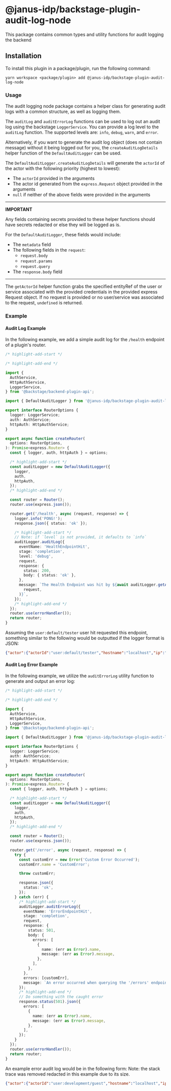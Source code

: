 # @janus-idp/backstage-plugin-audit-log-node

This package contains common types and utility functions for audit logging the backend

## Installation

To install this plugin in a package/plugin, run the following command:

```console
yarn workspace <package/plugin> add @janus-idp/backstage-plugin-audit-log-node
```

### Usage

The audit logging node package contains a helper class for generating audit logs with a common structure, as well as logging them.

The `auditLog` and `auditErrorLog` functions can be used to log out an audit log using the backstage `LoggerService`. You can provide a log level to the `auditLog` function. The supported levels are: `info`, `debug`, `warn`, and `error`.

Alternatively, if you want to generate the audit log object (does not contain message) without it being logged out for you, the `createAuditLogDetails` helper function of the `DefaultAuditLogger` can be used.

The `DefaultAuditLogger.createAuditLogDetails` will generate the `actorId` of the actor with the following priority (highest to lowest):

- The `actorId` provided in the arguments
- The actor id generated from the `express.Request` object provided in the arguments
- `null` if neither of the above fields were provided in the arguments

---

**IMPORTANT**

Any fields containing secrets provided to these helper functions should have secrets redacted or else they will be logged as is.

For the `DefaultAuditLogger`, these fields would include:

- The `metadata` field
- The following fields in the `request`:
  - `request.body`
  - `request.params`
  - `request.query`
- The `response.body` field

---

The `getActorId` helper function grabs the specified entityRef of the user or service associated with the provided credentials in the provided express Request object. If no request is provided or no user/service was associated to the request, `undefined` is returned.

### Example

#### Audit Log Example

In the following example, we add a simple audit log for the `/health` endpoint of a plugin's router.

```ts plugins/test/src/service/router.ts
/* highlight-add-start */

/* highlight-add-end */

import {
  AuthService,
  HttpAuthService,
  LoggerService,
} from '@backstage/backend-plugin-api';

import { DefaultAuditLogger } from '@janus-idp/backstage-plugin-audit-log-node';

export interface RouterOptions {
  logger: LoggerService;
  auth: AuthService;
  httpAuth: HttpAuthService;
}

export async function createRouter(
  options: RouterOptions,
): Promise<express.Router> {
  const { logger, auth, httpAuth } = options;

  /* highlight-add-start */
  const auditLogger = new DefaultAuditLogger({
    logger,
    auth,
    httpAuth,
  });
  /* highlight-add-end */

  const router = Router();
  router.use(express.json());

  router.get('/health', async (request, response) => {
    logger.info('PONG!');
    response.json({ status: 'ok' });

    /* highlight-add-start */
    // Note: if `level` is not provided, it defaults to `info`
    auditLogger.auditLog({
      eventName: 'HealthEndpointHit',
      stage: 'completion',
      level: 'debug',
      request,
      response: {
        status: 200,
        body: { status: 'ok' },
      },
      message: `The Health Endpoint was hit by ${await auditLogger.getActorId(
        request,
      )}`,
    });
    /* highlight-add-end */
  });
  router.use(errorHandler());
  return router;
}
```

Assuming the `user:default/tester` user hit requested this endpoint, something similar to the following would be outputted if the logger format is JSON:

```JSON
{"actor":{"actorId":"user:default/tester","hostname":"localhost","ip":"::1","userAgent":"Mozilla/5.0 (X11; Linux x86_64) AppleWebKit/537.36 (KHTML, like Gecko) Chrome/124.0.0.0 Safari/537.36"},"eventName":"HealthEndpointHit","isAuditLog":true,"level":"debug","message":"The Health Endpoint was hit by user:default/tester","meta":{},"plugin":"test","request":{"body": "","method":"GET","params":{},"query":{},"url":"/api/test/health"},"service":"backstage","stage":"completion","status":"succeeded","timestamp":"2024-05-17 11:17:07","type":"plugin"}
```

#### Audit Log Error Example

In the following example, we utilize the `auditErrorLog` utility function to generate and output an error log:

```ts plugins/test/src/service/router.ts
/* highlight-add-start */

/* highlight-add-end */

import {
  AuthService,
  HttpAuthService,
  LoggerService,
} from '@backstage/backend-plugin-api';

import { DefaultAuditLogger } from '@janus-idp/backstage-plugin-audit-log-node';

export interface RouterOptions {
  logger: LoggerService;
  auth: AuthService;
  httpAuth: HttpAuthService;
}

export async function createRouter(
  options: RouterOptions,
): Promise<express.Router> {
  const { logger, auth, httpAuth } = options;

  /* highlight-add-start */
  const auditLogger = new DefaultAuditLogger({
    logger,
    auth,
    httpAuth,
  });
  /* highlight-add-end */

  const router = Router();
  router.use(express.json());

  router.get('/error', async (request, response) => {
    try {
      const customErr = new Error('Custom Error Occurred');
      customErr.name = 'CustomError';

      throw customErr;

      response.json({
        status: 'ok',
      });
    } catch (err) {
      /* highlight-add-start */
      auditLogger.auditErrorLog({
        eventName: 'ErrorEndpointHit',
        stage: 'completion',
        request,
        response: {
          status: 501,
          body: {
            errors: [
              {
                name: (err as Error).name,
                message: (err as Error).message,
              },
            ],
          },
        },
        errors: [customErr],
        message: `An error occurred when querying the '/errors' endpoint`,
      });
      /* highlight-add-end */
      // Do something with the caught error
      response.status(501).json({
        errors: [
          {
            name: (err as Error).name,
            message: (err as Error).message,
          },
        ],
      });
    }
  });
  router.use(errorHandler());
  return router;
}
```

An example error audit log would be in the following form:
Note: the stack trace was removed redacted in this example due to its size.

```JSON
{"actor":{"actorId":"user:development/guest","hostname":"localhost","ip":"::1","userAgent":"curl/8.2.1"},"errors":[{"message":"Custom Error Occurred","name":"CustomError","stack":"CustomError: Custom Error Occurred\n    at STACK_TRACE]"}],"eventName":"ErrorEndpointHit","isAuditLog":true,"level":"error","message":"An error occurred when querying the '/errors' endpoint","meta":{},"plugin":"test","request":{"body":{},"method":"GET","params":{},"query":{},"url":"/api/test/error"},"response":{"body":{"errors":[{"name":"CustomError","message":"Custom Error Occurred"}]},"status":501},"service":"backstage","stage":"completion","status":"failed","timestamp":"2024-05-23 10:09:04"}
```
